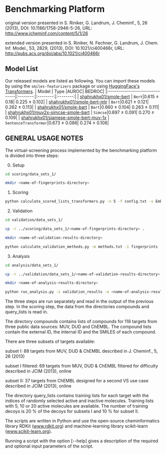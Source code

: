 # Benchmarking Platform

original version presented in
S. Riniker, G. Landrum, J. Cheminf., 5, 26 (2013),
DOI: 10.1186/1758-2946-5-26,
URL: http://www.jcheminf.com/content/5/1/26

extended version presented in
S. Riniker, N. Fechner, G. Landrum, J. Chem. Inf. Model., 53, 2829, (2013),
DOI: 10.1021/ci400466r,
URL: http://pubs.acs.org/doi/abs/10.1021/ci400466r

## Model List

Our released models are listed as following. You can import these models by using the `smiles-featurizers` package or using [HuggingFace's Transformers](https://github.com/huggingface/transformers).
| Model | Type |AUROC| BEDROC|
|:-------------------------------|:--------:|:--------:|:--------:|
| [shahrukhx01/smole-bert](https://huggingface.co/shahrukhx01/smole-bert) | `Bert`|0.615 $\pm$ 0.18| 0.225 $\pm$ 0.102|
| [shahrukhx01/smole-bert-mtr](https://huggingface.co/shahrukhx01/smole-bert-mtr) | `Bert`|0.621 $\pm$ 0.121| 0.262 $\pm$ 0.113|
| [shahrukhx01/smole-bart](https://huggingface.co/shahrukhx01/smole-bart) | `Bart`|0.660 $\pm$ 0.104| 0.263 $\pm$ 0.111|
| [shahrukhx01/muv2x-simcse-smole-bart](https://huggingface.co/shahrukhx01/muv2x-simcse-smole-bert) | `Simcse`|0.697 $\pm$ 0.091| 0.270 $\pm$ 0.109|
| [shahrukhx01/siamese-smole-bert-muv-1x](https://huggingface.co/shahrukhx01/siamese-smole-bert-muv-1x) | `SentenceTransformer`|0.673 $\pm$ 0.086| 0.274 $\pm$ 0.108|

## GENERAL USAGE NOTES

The virtual-screening process implemented by the benchmarking
platform is divided into three steps:

0. Setup

```bash
cd scoring/data_sets_1/
```

```bash
mkdir <name-of-fingerprints-directory>
```

1. Scoring

```bash
python calculate_scored_lists_transformers.py -n 5 -f config.txt -s EmbedCosine -m shahrukhx01/smole-bert -t bert -o <name-of-fingerprints-directory>
```

2. Validation

```bash
cd validation/data_sets_1/
```

```bash
cp -r ../scoring/data_sets_1/<name-of-fingerprints-directory> .
```

```bash
mkdir <name-of-validation-results-directory>
```

```bash
python calculate_validation_methods.py -m methods.txt -i fingerprints  -o <name-of-validation-results-directory> /
```

3. Analysis

```bash
cd analysis/data_sets_1/
```

```bash
cp -r ../validation/data_sets_1/<name-of-validation-results-directory> .
```

```bash
mkdir <name-of-analysis-results-directory>
```

```bash
python run_analysis.py -i validation_results -o <name-of-analysis-results-directory>/
```

The three steps are run separately and read in the output of the
previous step. In the scoring step, the data from the directories
compounds and query_lists is read in.

The directory compounds contains lists of compounds for 118 targets
from three public data sources: MUV, DUD and ChEMBL. The compound
lists contain the external ID, the internal ID and the SMILES of
each compound.

There are three subsets of targets available:

subset I:
88 targets from MUV, DUD & ChEMBL described in J. Cheminf., 5, 26 (2013)

subset I filtered:
69 targets from MUV, DUD & ChEMBL filtered for difficulty
described in JCIM (2013), online

subset II:
37 targets from ChEMBL designed for a second VS use case
described in JCIM (2013), online

The directory query_lists contains training lists for each target
with the indices of randomly selected active and inactive molecules.
Training lists with 5, 10 or 20 active molecules are available.
The number of training decoys is 20 % of the decoys for subsets I
and 10 % for subset II.

The scripts are written in Python and use the open-source
cheminformatics library RDKit (www.rdkit.org) and
machine-learning library scikit-learn (www.scikit-learn.org).

Running a script with the option [--help] gives a description of the
required and optional input parameters of the script.

